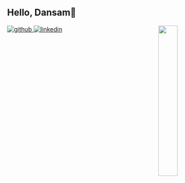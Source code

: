## Hello, Dansam👋
<img align='right' src="http://mazassumnida.wtf/api/v2/generate_badge?boj=kdy4957" width="30%" height="30%">

<a href="https://github.com/kwx4957" target="_blank">
<img src=https://img.shields.io/badge/github-%2324292e.svg?&style=for-the-badge&logo=github&logoColor=white alt=github style="margin-bottom: 5px;" />
</a> 
<a href="https://www.linkedin.com/in/dansamkim/" target="_blank">
<img src=https://img.shields.io/badge/linkedin-%231E77B5.svg?&style=for-the-badge&logo=linkedin&logoColor=white alt=linkedin style="margin-bottom: 5px;" />
</a>
<a href="https://instagram.com/0000_east" target="_blank">
<!--<img src=https://img.shields.io/badge/instagram-%23000000.svg?&style=for-the-badge&logo=instagram&logoColor=white&color=dd2a7b alt=instagram style="margin-bottom: 5px;" />
</a>
<a href="https://www.notion.so/dansam4957/f0dc7b2261aa46ecb6bc606e13c8b90c" target="_blank">
<img src=https://img.shields.io/badge/Notion-%2324292e.svg?&style=for-the-badge&logo=notion&logoColor=white alt=Notion style="margin-bottom: 5px;" />
</a> -->
